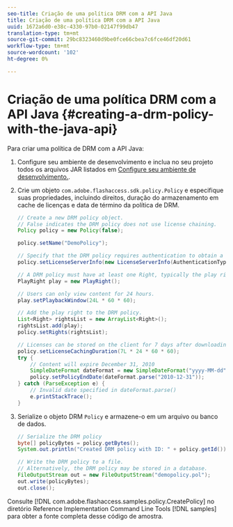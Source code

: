 ```yaml
---
seo-title: Criação de uma política DRM com a API Java
title: Criação de uma política DRM com a API Java
uuid: 1672a6d0-e38c-4330-97b0-02147f99db47
translation-type: tm+mt
source-git-commit: 29bc8323460d9be0fce66cbea7c6fce46df20d61
workflow-type: tm+mt
source-wordcount: '102'
ht-degree: 0%

---
```



# Criação de uma política DRM com a API Java {#creating-a-drm-policy-with-the-java-api}

Para criar uma política de DRM com a API Java:

1. Configure seu ambiente de desenvolvimento e inclua no seu projeto todos os arquivos JAR listados em [Configure seu ambiente de desenvolvimento.](../../protecting-content/setting-up-the-sdk/setup-dev-env.md).
1. Crie um objeto `com.adobe.flashaccess.sdk.policy.Policy` e especifique suas propriedades, incluindo direitos, duração do armazenamento em cache de licenças e data de término da política de DRM.

   ```java
   // Create a new DRM policy object.  
   // False indicates the DRM policy does not use license chaining.  
   Policy policy = new Policy(false);  
   
   policy.setName("DemoPolicy");  
   
   // Specify that the DRM policy requires authentication to obtain a license.  
   policy.setLicenseServerInfo(new LicenseServerInfo(AuthenticationType.UsernamePassword));  
   
   // A DRM policy must have at least one Right, typically the play right  
   PlayRight play = new PlayRight();  
   
   // Users can only view content for 24 hours.  
   play.setPlaybackWindow(24L * 60 * 60);  
   
   // Add the play right to the DRM policy.  
   List<Right> rightsList = new ArrayList<Right>();  
   rightsList.add(play);  
   policy.setRights(rightsList);  
   
   // Licenses can be stored on the client for 7 days after downloading  
   policy.setLicenseCachingDuration(7L * 24 * 60 * 60);  
   try {  
       // Content will expire December 31, 2010  
       SimpleDateFormat dateFormat = new SimpleDateFormat("yyyy-MM-dd");  
       policy.setPolicyEndDate(dateFormat.parse("2010-12-31"));  
   } catch (ParseException e) {  
       // Invalid date specified in dateFormat.parse()  
       e.printStackTrace();  
   } 
   ```

1. Serialize o objeto DRM `Policy` e armazene-o em um arquivo ou banco de dados.

   ```java
   // Serialize the DRM policy  
   byte[] policyBytes = policy.getBytes();  
   System.out.println("Created DRM policy with ID: " + policy.getId());  
   
   // Write the DRM policy to a file.   
   // Alternatively, the DRM policy may be stored in a database.  
   FileOutputStream out = new FileOutputStream("demopolicy.pol");  
   out.write(policyBytes);  
   out.close(); 
   ```

Consulte [!DNL com.adobe.flashaccess.samples.policy.CreatePolicy] no diretório Reference Implementation Command Line Tools [!DNL samples] para obter a fonte completa desse código de amostra.
